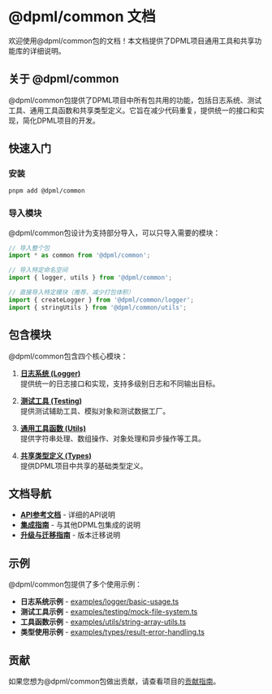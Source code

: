 # @dpml/common 文档

欢迎使用@dpml/common包的文档！本文档提供了DPML项目通用工具和共享功能库的详细说明。

## 关于 @dpml/common

@dpml/common包提供了DPML项目中所有包共用的功能，包括日志系统、测试工具、通用工具函数和共享类型定义。它旨在减少代码重复，提供统一的接口和实现，简化DPML项目的开发。

## 快速入门

### 安装

```bash
pnpm add @dpml/common
```

### 导入模块

@dpml/common包设计为支持部分导入，可以只导入需要的模块：

```typescript
// 导入整个包
import * as common from '@dpml/common';

// 导入特定命名空间
import { logger, utils } from '@dpml/common';

// 直接导入特定模块（推荐，减少打包体积）
import { createLogger } from '@dpml/common/logger';
import { stringUtils } from '@dpml/common/utils';
```

## 包含模块

@dpml/common包含四个核心模块：

1. **[日志系统 (Logger)](./logger/README.md)**  
   提供统一的日志接口和实现，支持多级别日志和不同输出目标。

2. **[测试工具 (Testing)](./testing/README.md)**  
   提供测试辅助工具、模拟对象和测试数据工厂。

3. **[通用工具函数 (Utils)](./utils/README.md)**  
   提供字符串处理、数组操作、对象处理和异步操作等工具。

4. **[共享类型定义 (Types)](./types/README.md)**  
   提供DPML项目中共享的基础类型定义。

## 文档导航

- **[API参考文档](./API-Reference.md)** - 详细的API说明
- **[集成指南](./integration-guide.md)** - 与其他DPML包集成的说明
- **[升级与迁移指南](./migration-guide.md)** - 版本迁移说明

## 示例

@dpml/common包提供了多个使用示例：

- **日志系统示例** - [examples/logger/basic-usage.ts](../examples/logger/basic-usage.ts)
- **测试工具示例** - [examples/testing/mock-file-system.ts](../examples/testing/mock-file-system.ts)
- **工具函数示例** - [examples/utils/string-array-utils.ts](../examples/utils/string-array-utils.ts)
- **类型使用示例** - [examples/types/result-error-handling.ts](../examples/types/result-error-handling.ts)

## 贡献

如果您想为@dpml/common包做出贡献，请查看项目的[贡献指南](../../CONTRIBUTING.md)。
